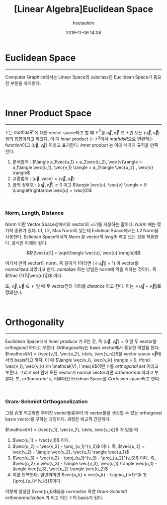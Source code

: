 ﻿---
title: "[Linear Algebra]Euclidean Space"
layout: post
date: 2019-11-09 14:08
image: /assets/images/markdown.jpg
headerImage: false
tag:
- Graphics
- Linear Algebra
- Euclidean Space
category: blog
author: heetaekim
description: Euclidean Space
MathJax: true
---
# Euclidean Space
----
Computer Graphics에서는 Linear Space의 subclass인 Euclidean Space가 중요한 부분을 차지한다.

&nbsp;&nbsp;&nbsp;&nbsp;

# Inner Product Space
----
$\mathcal{V}$는 $mathds{R}^n$에 대한 vector space라고 할 때 $\mathcal{V}^2$를 $\vec{u}, \vec{v} \in \mathcal{V}$인 모든 $(\vec{u}, \vec{v})$ 쌍의 집합이라고 하겠다. 이 때 _inner product_ 는 $\mathcal{V}^2$에서 $mathds{R}$으로 변환하는 function이고 $\langle \vec{u}, \vec{v} \rangle$ 이라고 표기한다. _inner product_ 는 아래 세가지 규칙을 만족한다.

1. 분배법칙 : $\langle a_1\vec{u_1} + a_2\vec{u_2}, \vec{v}\rangle = a_1\langle \vec{u_1}, \vec{v_1} \rangle + a_2\langle \vec{u_2} , \vec{v} \rangle$
2. 교환법칙 : $\langle \vec{u}, vec{v} \rangle = \langle \vec{v} , \vec{u} \rangle$
3. 양의 정부호 : $\langle \vec{u}, \vec{v} \rangle \geq 0$ 이고 $\langle \vec{u}, \vec{v} \rangle = 0 \Longleftrightarrow \vec{u} = \vec{0}$

&nbsp;&nbsp;&nbsp;&nbsp;

### Norm, Length, Distance
_Norm_ 이란 Vector Space상에서의 vector의 크기를 지칭하는 말이다. _Norm_ 에는 몇가지 종류가 있다. L1, L2, Max Norm이 있는데 Eclidean Space에서는 L2 Norm을 사용한다. Eclidean Space에서의 _Norm_ 을 vector의 _length_ 라고 보는 것을 허용한다. 공식은 아래와 같다.

$$\|\vec{u}\| = \sqrt{\langle \vec{u}, \vec{u} \rangle}$$

여기서 만약 vector의 norm, 즉 길이가 1이라면 ($\|\vec{u}\| = 1$) 이 vector를 _normalized_ 되었다고 한다. _nomalize_ 하는 방법은 norm에 역을 취하는 것이다. 즉 $\frac {1}{\|\vec{u}\|}$ 이다.

또, $\vec{v}, \vec{u} \in \mathcal{V}$ 일 때 두 vector간의 거리를 _distance_ 라고 한다. 이는 $\|\vec{u} - \vec{v}\|$로 정의한다.

&nbsp;&nbsp;&nbsp;&nbsp;

# Orthogonality
----
Euclidean Space에서 _inner produce_ 가 0인 것, 즉 $\langle \vec{u}, \vec{v} \rangle = 0$ 인 두 vector를 _orthogonal_ 하다고 부른다. Orthogonality는 basis vector에서 중요한 역할을 한다. $\mathcal{V} = {\vec{v_1}, \vec{v_2}, \dots, \vec{v_n}}$을 vector space $\vec{v}$에서의 basis라고 하자. 이 때 $\langle \vec{v_i}, \vec{v_k} \rangle = 0, \forall \vec{v_i}, \vec{v_k} \in \mathcal{V}, i \neq k$이면 $\mathcal{V}$를 _orthogonal set_ 이라고 부른다. 그리고 set 안에 모든 vector가 normal vector라면 _orthonormal_ 이라고 부른다. 또, _orthonormal_ 로 이루어진 Eclidean Space를 _Cartesian_ space라고 한다.

&nbsp;&nbsp;&nbsp;&nbsp;

### Gram-Schmidt Orthogonalization
그람 슈밋 직교화란 주어진 vector들로부터 이 vector들을 생성할 수 있는 orthogonal basis vector를 구하는 과정이다. 과정은 비교적 간단하다.

$\mathcal{V} = {\vec{v_1}, \vec{v_2}, \dots, \vec{v_n}}$ 가 있을 때

1. $\vec{u_1} = \vec{v_1}$ 이다.
2. $\vec{u_2} = \vec{v_2} - \proj_{u_1}^{v_2}$ 이다. 즉, $\vec{u_2} = \vec{v_2} - \langle \vec{v_2}, \vec{u_1} \rangle \vec{u_1}$
3. $\vec{u_3} = \vec{v_2} - \proj_{u_1}^{v_3} - \proj_{u_2}^{v_3}$ 이다. 즉, $\vec{u_2} = \vec{v_3} - \langle \vec{v_3}, \vec{u_1} \rangle \vec{u_1} - \langle \vec{v_3}, \vec{u_2} \rangle \vec{u_2}$
4. 이를 반복한다. 일반화하면 $vec{u_k} = vec{v_k} - \sigma_{i=1}^{k-1}{\proj_{u_i}^{v_k}}$이다.

이렇게 생성된 $\vec{u_k}$들을 _normalize_ 하면 _Gram-Schmidt orthonormalization_ 가 되고 이는 $\mathcal{V}$의 basis가 된다.
